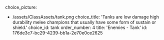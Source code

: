 choice_picture:
  - /assets/ClassAssets/tank.png
choice_title: 'Tanks are low damage high durability melee champions that usually have some form of sustain or shield.'
choice_id: tank
order_number: 4
title: 'Enemies - Tank'
id: 176de3c7-bc29-4239-bb1a-2e70e0ce2625
